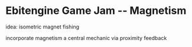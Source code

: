 # Ebitengine Game Jam -- Magnetism

idea: isometric magnet fishing

incorporate magnetism a central mechanic via proximity feedback

